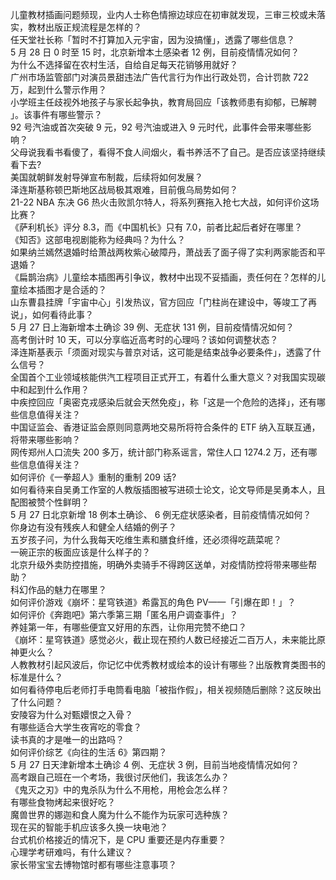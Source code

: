 儿童教材插画问题频现，业内人士称色情擦边球应在初审就发现，三审三校或未落实，教材出版正规流程是怎样的？  
任天堂社长称「暂时不打算加入元宇宙，因为没搞懂」，透露了哪些信息？  
5 月 28 日 0 时至 15 时，北京新增本土感染者 12 例，目前疫情情况如何？  
为什么不选择留在农村生活，自给自足每天花销够用就好？  
广州市场监管部门对演员景甜违法广告代言行为作出行政处罚，合计罚款 722 万，起到什么警示作用？  
小学班主任歧视外地孩子与家长起争执，教育局回应「该教师患有抑郁，已解聘 」。该事件有哪些警示？  
92 号汽油或首次突破 9 元，92 号汽油或进入 9 元时代，此事件会带来哪些影响？  
父母说我看书看傻了，看得不食人间烟火，看书养活不了自己。是否应该坚持继续看下去?  
美国就朝鲜发射导弹宣布制裁，后续将如何发展？  
泽连斯基称顿巴斯地区战局极其艰难，目前俄乌局势如何？  
21-22 NBA 东决 G6 热火击败凯尔特人，将系列赛拖入抢七大战，如何评价这场比赛？  
《萨利机长》评分 8.3，而《中国机长》只有 7.0，前者比起后者好在哪里？  
《知否》这部电视剧能称为经典吗？为什么？  
如果纳兰嫣然退婚时给萧战两枚紫心破障丹，萧战丢了面子得了实利两家能否和平退婚？  
《扁鹊治病》儿童绘本插图再引争议，教材中出现不妥插画，责任何在？怎样的儿童绘本插图才是合适的？  
山东曹县挂牌「宇宙中心」引发热议，官方回应「门柱尚在建设中，等竣工了再说」，如何看待此事？  
5 月 27 日上海新增本土确诊 39 例、无症状 131 例，目前疫情情况如何？  
高考倒计时 10 天，可以分享临近高考时的心理吗？该如何调整状态？  
泽连斯基表示「须面对现实与普京对话，这可能是结束战争必要条件」，透露了什么信号？  
全国首个工业领域核能供汽工程项目正式开工，有着什么重大意义？对我国实现碳中和起到什么作用？  
中疾控回应「奥密克戎感染后就会天然免疫」，称「这是一个危险的选择」，还有哪些信息值得关注？  
中国证监会、香港证监会原则同意两地交易所将符合条件的 ETF 纳入互联互通，将带来哪些影响？  
网传郑州人口流失 200 多万，统计部门称系谣言，常住人口 1274.2 万，还有哪些信息值得关注？  
如何评价《一拳超人》重制的重制 209 话?  
如何看待来自吴勇工作室的人教版插图被写进硕士论文，论文导师是吴勇本人，且配图被赞个性鲜明？  
5 月 27 日北京新增 18 例本土确诊、 6 例无症状感染者，目前疫情情况如何？  
你身边有没有残疾人和健全人结婚的例子？  
五岁孩子问，为什么我每天吃维生素和膳食纤维，还必须得吃蔬菜呢？  
一碗正宗的板面应该是什么样子的？  
北京升级外卖防控措施，明确外卖骑手不得跨区送单，对疫情防控将带来哪些帮助？  
科幻作品的魅力在哪里？  
如何评价游戏《崩坏：星穹铁道》希露瓦的角色 PV——「引爆在即！」？  
如何评价《奔跑吧》第六季第三期「匿名用户调查事件」？  
养娃第一年，有哪些便宜又好用的东西，让你用完赞不绝口？  
《崩坏：星穹铁道》感觉必火，截止现在预约人数已经接近二百万人，未来能比原神更火么？  
人教教材引起风波后，你记忆中优秀教材或绘本的设计有哪些？出版教育类图书的标准是什么？  
如何看待停电后老师打手电筒看电脑「被指作假」，相关视频随后删除？这反映出了什么问题？  
安陵容为什么对甄嬛恨之入骨？  
有哪些适合大学生夜宵吃的零食？  
读书真的才是唯一的出路吗？  
如何评价综艺《向往的生活 6》第四期？  
5 月 27 日天津新增本土确诊 4 例、无症状 3 例，目前当地疫情情况如何？  
高考跟自己班在一个考场，我很讨厌他们，我该怎么办？  
《鬼灭之刃》中的鬼杀队为什么不用枪，用枪会怎么样？  
有哪些食物烤起来很好吃？  
魔兽世界的娜迦和食人魔为什么不能作为玩家可选种族？  
现在买的智能手机应该多久换一块电池？  
台式机价格接近的情况下，是 CPU 重要还是内存重要？  
心理学考研难吗，有什么建议？  
家长带宝宝去博物馆时都有哪些注意事项？  

